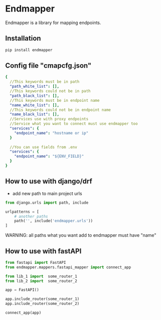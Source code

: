 # Endmapper

Endmapper is a library for mapping endpoints.

## Installation

```bash
pip install endmapper
```

## Config file "cmapcfg.json"

```yaml
{
  //This keywords must be in path
  "path_white_list": [],
  //This keywords could not be in path
  "path_black_list": [],
  //This keywords must be in endpoint name 
  "name_white_list": [],
  //This keywords could not be in endpoint name
  "name_black_list": [],
  //Services use with proxy endpoints
  //Service what you want to connect must use endmapper too
  "services": {
    "endpoint_name": "hostname or ip"
  }
  
  //You can use fields from .env
  "services": {
    "endpoint_name": "${ENV_FIELD}"
  }
}
```

## How to use with django/drf

- add new path to main project urls
```python
from django.urls import path, include

urlpatterns = [
    # another paths
    path('', include('endmapper.urls'))
]
```
WARNING: all paths what you want add to endmapper must have "name" 

## How to use with fastAPI

```python
from fastapi import FastAPI
from endmapper.mappers.fastapi_mapper import connect_app

from lib_1 import  some_router_1
from lib_2 import  some_router_2

app = FastAPI()

app.include_router(some_router_1)
app.include_router(some_router_2)

connect_app(app)
```